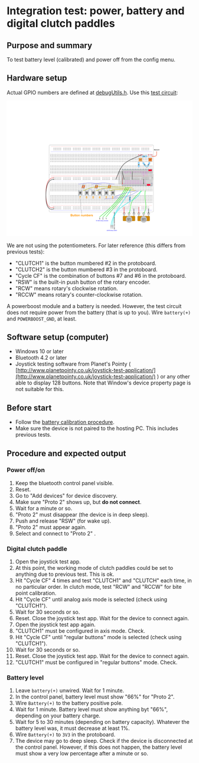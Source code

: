 # Integration test: power, battery and digital clutch paddles

## Purpose and summary

To test battery level (calibrated) and power off from the config menu.

## Hardware setup

Actual GPIO numbers are defined at [debugUtils.h](./debugUtils.h).
Use this [test circuit](../../Protoboards/ESP32-WROOM-DevKitC-1.diy):

![Test circuit image](../../Protoboards/ProtoBoard-ESP32-Dekvit-C-1.png)

We are not using the potentiometers. For later reference (this differs from previous tests):

- "CLUTCH1" is the button mumbered #2 in the protoboard.
- "CLUTCH2" is the button mumbered #3 in the protoboard.
- "Cycle CF" is the combination of buttons #7 and #6 in the protoboard.
- "RSW" is the built-in push button of the rotary encoder.
- "RCW" means rotary's clockwise rotation.
- "RCCW" means rotary's counter-clockwise rotation.

A powerboost module and a battery is needed. However, the test circuit does not require power from the battery (that is up to you).
Wire `battery(+)` and `POWERBOOST_GND`, at least.

## Software setup (computer)

- Windows 10 or later
- Bluetooth 4.2 or later
- Joystick testing software from Planet's Pointy ( [http://www.planetpointy.co.uk/joystick-test-application/](http://www.planetpointy.co.uk/joystick-test-application/) ) or any other able to display 128 buttons. Note that Window's device property page is not suitable for this.

## Before start

- Follow the [battery calibration procedure](../../../Firmware/BatteryTools/BatteryCalibration/README.md).
- Make sure the device is not paired to the hosting PC. This includes previous tests.

## Procedure and expected output

### Power off/on

1. Keep the bluetooth control panel visible.
2. Reset.
3. Go to "Add devices" for device discovery.
4. Make sure "Proto 2" shows up, but **do not connect**.
5. Wait for a minute or so.
6. "Proto 2" must disappear (the device is in deep sleep).
7. Push and release "RSW" (for wake up).
8. "Proto 2" must appear again.
9. Select and connect to "Proto 2" .

### Digital clutch paddle

1. Open the joystick test app.
2. At this point, the working mode of clutch paddles could be set to anything due to previous test. This is ok.
3. Hit "Cycle CF" 4 times and test "CLUTCH1" and "CLUTCH" each time, in no particular order. In clutch mode, test "RCW" and "RCCW" for bite point calibration.
4. Hit "Cycle CF" until analog axis mode is selected (check using "CLUTCH1").
5. Wait for 30 seconds or so.
6. Reset. Close the joystick test app. Wait for the device to connect again.
7. Open the joystick test app again.
8. "CLUTCH1" must be configured in axis mode. Check.
9. Hit "Cycle CF" until "regular buttons" mode is selected (check using "CLUTCH1").
10. Wait for 30 seconds or so.
11. Reset. Close the joystick test app. Wait for the device to connect again.
12. "CLUTCH1" must be configured in "regular buttons" mode. Check.

### Battery level

1. Leave `battery(+)` unwired. Wait for 1 minute.
2. In the control panel, battery level must show "66%" for "Proto 2".
3. Wire `Battery(+)` to the battery positive pole.
4. Wait for 1 minute. Battery level must show anything byt "66%", depending on your battery charge.
5. Wait for 5 to 30 minutes (depending on battery capacity). Whatever the battery level was, it must decrease at least 1%.
6. Wire `Battery(+)` to `3V3` in the protoboard.
7. The device may go to deep sleep. Check if the device is disconnected at the control panel. However, if this does not happen, the battery level must show a very low percentage after a minute or so.
